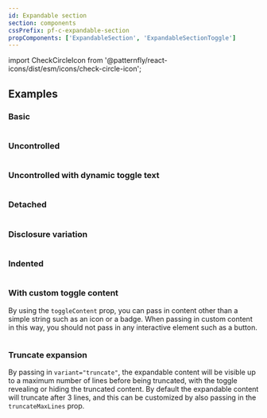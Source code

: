 ```yaml
---
id: Expandable section
section: components
cssPrefix: pf-c-expandable-section
propComponents: ['ExpandableSection', 'ExpandableSectionToggle']
---
```


import CheckCircleIcon from '@patternfly/react-icons/dist/esm/icons/check-circle-icon';

## Examples

### Basic

```ts file="ExpandableSectionBasic.tsx"
```

### Uncontrolled

```ts file="ExpandableSectionUncontrolled.tsx"
```

### Uncontrolled with dynamic toggle text

```ts file="ExpandableSectionUncontrolledDynamicToggleText.tsx"
```

### Detached

```ts file="ExpandableSectionDetached.tsx"
```

### Disclosure variation

```ts file="ExpandableSectionDisclosure.tsx"
```

### Indented

```ts file="ExpandableSectionIndented.tsx"
```

### With custom toggle content

By using the `toggleContent` prop, you can pass in content other than a simple string such as an icon or a badge. When passing in custom content in this way, you should not pass in any interactive element such as a button.

```ts file="ExpandableSectionCustomToggle.tsx"
```

### Truncate expansion

By passing in `variant="truncate"`, the expandable content will be visible up to a maximum number of lines before being truncated, with the toggle revealing or hiding the truncated content. By default the expandable content will truncate after 3 lines, and this can be customized by also passing in the `truncateMaxLines` prop.

```ts file="ExpandableSectionTruncateExpansion.tsx" isBeta
```
